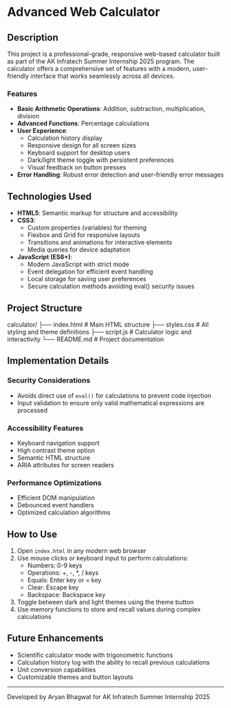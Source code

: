 # Advanced Web Calculator

## Description

This project is a professional-grade, responsive web-based calculator built as part of the AK Infratech Summer Internship 2025 program. The calculator offers a comprehensive set of features with a modern, user-friendly interface that works seamlessly across all devices.

### Features

- **Basic Arithmetic Operations**: Addition, subtraction, multiplication, division
- **Advanced Functions**: Percentage calculations
- **User Experience**: 
  - Calculation history display
  - Responsive design for all screen sizes
  - Keyboard support for desktop users
  - Dark/light theme toggle with persistent preferences
  - Visual feedback on button presses
- **Error Handling**: Robust error detection and user-friendly error messages

## Technologies Used

- **HTML5**: Semantic markup for structure and accessibility
- **CSS3**: 
  - Custom properties (variables) for theming
  - Flexbox and Grid for responsive layouts
  - Transitions and animations for interactive elements
  - Media queries for device adaptation
- **JavaScript (ES6+)**: 
  - Modern JavaScript with strict mode
  - Event delegation for efficient event handling
  - Local storage for saving user preferences
  - Secure calculation methods avoiding eval() security issues

## Project Structure

calculator/
├── index.html      # Main HTML structure
├── styles.css      # All styling and theme definitions
├── script.js       # Calculator logic and interactivity
└── README.md       # Project documentation

## Implementation Details

### Security Considerations
- Avoids direct use of `eval()` for calculations to prevent code injection
- Input validation to ensure only valid mathematical expressions are processed

### Accessibility Features
- Keyboard navigation support
- High contrast theme option
- Semantic HTML structure
- ARIA attributes for screen readers

### Performance Optimizations
- Efficient DOM manipulation
- Debounced event handlers
- Optimized calculation algorithms

## How to Use

1. Open `index.html` in any modern web browser
2. Use mouse clicks or keyboard input to perform calculations:
   - Numbers: 0-9 keys
   - Operations: +, -, *, / keys
   - Equals: Enter key or = key
   - Clear: Escape key
   - Backspace: Backspace key
3. Toggle between dark and light themes using the theme button
4. Use memory functions to store and recall values during complex calculations

## Future Enhancements

- Scientific calculator mode with trigonometric functions
- Calculation history log with the ability to recall previous calculations
- Unit conversion capabilities
- Customizable themes and button layouts

---

Developed by Aryan Bhagwat for AK Infratech Summer Internship 2025